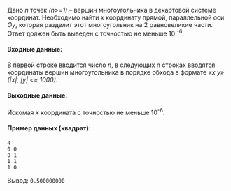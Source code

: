 Дано *n* точек *(n>=1)* – вершин многоугольника в декартовой системе координат.  Необходимо найти *x*  координату прямой, параллельной оси *Oy*, которая разделит этот многоугольник на 2 равновеликие части. Ответ должен быть выведен с точностью не меньше 10 <sup>-6</sup>.
#### Входные данные:
В первой строке вводится число *n*, в следующих n строках вводятся координаты вершин многоугольника в порядке обхода в формате «*x y*» *(|x|, |y| <= 1000)*.
#### Выходные данные:
Искомая *x* координата с точностью не меньше 10<sup>-6</sup>.
#### Пример данных (квадрат):
```
4
0 0
0 1
1 1
1 0
```
Вывод:
`0.500000000`
```
